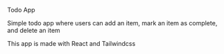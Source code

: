 Todo App 

Simple todo app where users can add an item, mark an item as complete, and delete an item 

This app is made with React and Tailwindcss 